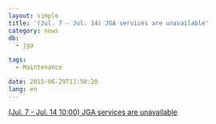 ```yaml
---
layout: simple
title: '(Jul. 7 - Jul. 14) JGA services are unavailable'
category: news
db:
  - jga

tags:
  - Maintenance

date: 2015-06-29T11:58:20
lang: en
---
```


<a href="/news/en/wn150623-e.html">(Jul. 7 - Jul. 14 10:00) JGA services are unavailable</a>
